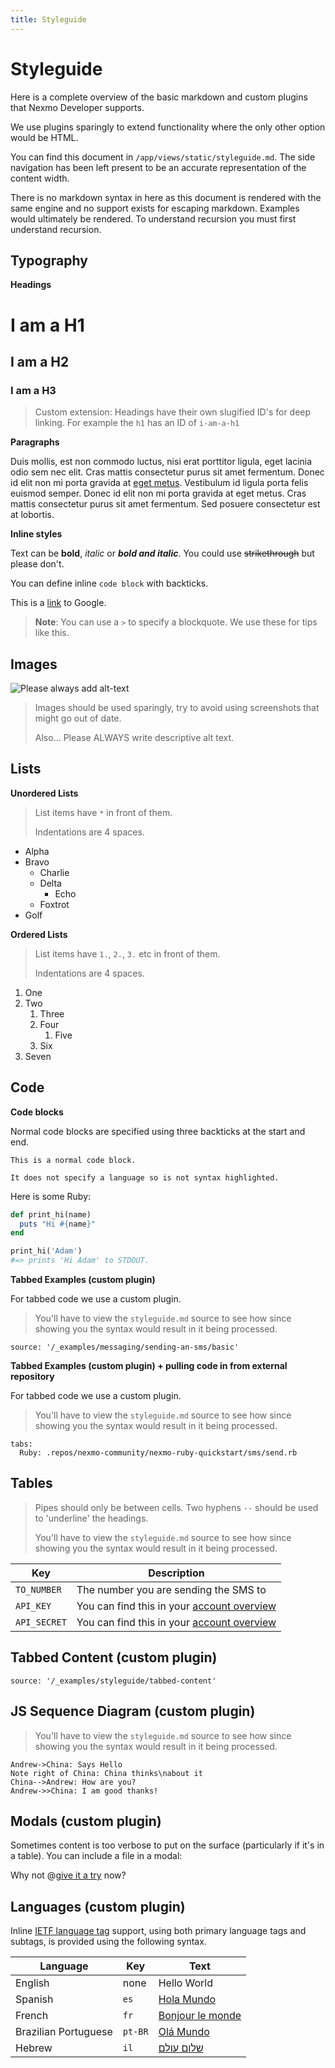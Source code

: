 ```yaml
---
title: Styleguide
---
```


# Styleguide

Here is a complete overview of the basic markdown and custom plugins that Nexmo Developer supports.

We use plugins sparingly to extend functionality where the only other option would be HTML.

You can find this document in `/app/views/static/styleguide.md`. The side navigation has been left present to be an accurate representation of the content width.

There is no markdown syntax in here as this document is rendered with the same engine and no support exists for escaping markdown. Examples would ultimately be rendered. To understand recursion you must first understand recursion.

## Typography

**Headings**

# I am a H1
## I am a H2
### I am a H3

> Custom extension: Headings have their own slugified ID's for deep linking. For example the `h1` has an ID of `i-am-a-h1`

**Paragraphs**

Duis mollis, est non commodo luctus, nisi erat porttitor ligula, eget lacinia odio sem nec elit. Cras mattis consectetur purus sit amet fermentum. Donec id elit non mi porta gravida at [eget metus](#). Vestibulum id ligula porta felis euismod semper. Donec id elit non mi porta gravida at eget metus. Cras mattis consectetur purus sit amet fermentum. Sed posuere consectetur est at lobortis.

**Inline styles**

Text can be **bold**, *italic* or ***bold and italic***. You could use ~~strikethrough~~ but please don't.

You can define inline `code block` with backticks.

This is a [link](http://google.com) to Google.

> **Note**: You can use a `>` to specify a blockquote. We use these for tips like this.

## Images

![Please always add alt-text](https://media.giphy.com/media/pDTLSpqNvNxlu/giphy.gif)

> Images should be used sparingly, try to avoid using screenshots that might go out of date.
>
> Also... Please ALWAYS write descriptive alt text.

## Lists

**Unordered Lists**

> List items have `*` in front of them.
>
> Indentations are 4 spaces.

* Alpha
* Bravo
    * Charlie
    * Delta
        * Echo
    * Foxtrot
* Golf

**Ordered Lists**

> List items have `1.`, `2.`, `3.` etc in front of them.
>
> Indentations are 4 spaces.

1. One
2. Two
    1. Three
    2. Four
        1. Five
    1. Six
3. Seven

## Code

**Code blocks**

Normal code blocks are specified using three backticks at the start and end.

```
This is a normal code block.

It does not specify a language so is not syntax highlighted.
```

Here is some Ruby:

```ruby
def print_hi(name)
  puts "Hi #{name}"
end

print_hi('Adam')
#=> prints 'Hi Adam' to STDOUT.
```

**Tabbed Examples (custom plugin)**

For tabbed code we use a custom plugin.

> You'll have to view the `styleguide.md` source to see how since showing you the syntax would result in it being processed.

```tabbed_examples
source: '/_examples/messaging/sending-an-sms/basic'
```

**Tabbed Examples (custom plugin) + pulling code in from external repository**

For tabbed code we use a custom plugin.

> You'll have to view the `styleguide.md` source to see how since showing you the syntax would result in it being processed.

```tabbed_examples
tabs:
  Ruby: .repos/nexmo-community/nexmo-ruby-quickstart/sms/send.rb
```

## Tables

> Pipes should only be between cells. Two hyphens `--` should be used to 'underline' the headings.
>
> You'll have to view the `styleguide.md` source to see how since showing you the syntax would result in it being processed.

Key | Description
-- | --
`TO_NUMBER` | The number you are sending the SMS to
`API_KEY` | You can find this in your [account overview](https://dashboard.nexmo.com/account-overview)
`API_SECRET` | You can find this in your [account overview](https://dashboard.nexmo.com/account-overview)

## Tabbed Content (custom plugin)

```tabbed_content
source: '/_examples/styleguide/tabbed-content'
```

## JS Sequence Diagram (custom plugin)

> You'll have to view the `styleguide.md` source to see how since showing you the syntax would result in it being processed.

```js_sequence_diagram
Andrew->China: Says Hello
Note right of China: China thinks\nabout it
China-->Andrew: How are you?
Andrew->>China: I am good thanks!
```

## Modals (custom plugin)

Sometimes content is too verbose to put on the surface (particularly if it's in a table). You can include a file in a modal:

Why not @[give it a try](/_modals/styleguide/example.md) now?

## Languages (custom plugin)

Inline [IETF language tag](https://en.wikipedia.org/wiki/IETF_language_tag) support, using both primary language tags and subtags, is provided using the following syntax.

Language | Key | Text
-- | -- | --
English | none | Hello World
Spanish | `es` | [Hola Mundo](lang: 'es')
French | `fr` | [Bonjour le monde](lang: 'fr')
Brazilian Portuguese | `pt-BR` | [Olá Mundo](lang: 'pt-BR')
Hebrew | `il` | [שלום עולם](lang: 'il')
